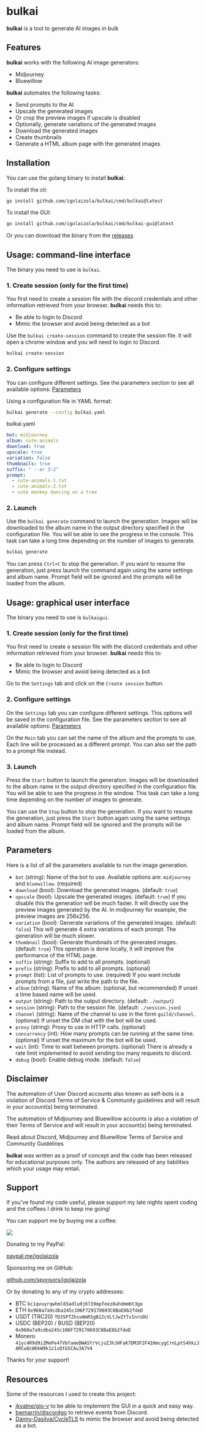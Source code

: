 # bulkai

**bulkai** is a tool to generate AI images in bulk

## Features

**bulkai** works with the following AI image generators:

 - Midjourney
 - Bluewillow

**bulkai** automates the following tasks:

 - Send prompts to the AI
 - Upscale the generated images
 - Or crop the preview images if upscale is disabled
 - Optionally, generate variations of the generated images
 - Download the generated images
 - Create thumbnails
 - Generate a HTML album page with the generated images

## Installation

You can use the golang binary to install **bulkai**:

To install the cli:

```bash
go install github.com/igolaizola/bulkai/cmd/bulkai@latest
```

To install the GUI:

```bash
go install github.com/igolaizola/bulkai/cmd/bulkai-gui@latest
```

Or you can download the binary from the [releases](https://github.com/igolaizola/bulkai/releases)

## Usage: command-line interface 

The binary you need to use is `bulkai`.

### 1. Create session (only for the first time)

You first need to create a session file with the discord credentials and other information retrieved from your browser.
**bulkai** needs this to:

 - Be able to login to Discord
 - Mimic the browser and avoid being detected as a bot

Use the `bulkai create-session` command to create the session file.
It will open a chrome window and you will need to login to Discord.

```bash
bulkai create-session
```

### 2. Configure settings

You can configure different settings.
See the parameters section to see all available options: [Parameters](#parameters)

Using a configuration file in YAML format:

```bash
bulkai generate --config bulkai.yaml
```

bulkai.yaml
```yaml
bot: midjourney
album: cute-animals
download: true
upscale: true
variation: false
thumbnails: true
suffix: " --ar 3:2"
prompt:
  - cute-animals-1.txt
  - cute-animals-2.txt
  - cute monkey dancing on a tree
```

### 2. Launch

Use the `bulkai generate` command to launch the generation.
Images will be downloaded to the album name in the output directory specified in the configuration file.
You will be able to see the progress in the console.
This task can take a long time depending on the number of images to generate.

```bash
bulkai generate
```

You can press `Ctrl+C` to stop the generation.
If you want to resume the generation, just press launch the command again using the same settings and album name.
Prompt field will be ignored and the prompts will be loaded from the album.

## Usage: graphical user interface

The binary you need to use is `bulkaigui`.

### 1. Create session (only for the first time)

You first need to create a session file with the discord credentials and other information retrieved from your browser.
**bulkai** needs this to:

 - Be able to login to Discord
 - Mimic the browser and avoid being detected as a bot

Go to the `Settings` tab and click on the `Create session` button.

### 2. Configure settings

On the `Settings` tab you can configure different settings.
This options will be saved in the configuration file.
See the parameters section to see all available options: [Parameters](#parameters)

On the `Main` tab you can set the name of the album and the prompts to use.
Each line will be processed as a different prompt.
You can also set the path to a prompt file instead.

### 3. Launch

Press the `Start` button to launch the generation.
Images will be downloaded to the album name in the output directory specified in the configuration file.
You will be able to see the progress in the window.
This task can take a long time depending on the number of images to generate.

You can use the `Stop` button to stop the generation.
If you want to resume the generation, just press the `Start` button again using the same settings and album name.
Prompt field will be ignored and the prompts will be loaded from the album.

## Parameters

Here is a list of all the parameters available to run the image generation.

 - `bot` (string): Name of the bot to use.
Available options are: `midjourney` and `bluewillow`. (required)
 - `download` (bool): Download the generated images. (default: `true`)
 - `upscale` (bool): Upscale the generated images. (default: `true`)
If you disable this the generation will be much faster.
It will directly use the preview images generated by the AI.
In midjourney for example, the preview images are 256x256.
 - `variation` (bool): Generate variations of the generated images. (default: `false`)
This will generate 4 extra variations of each prompt.
The generation will be much slower.
 - `thumbnail` (bool): Generate thumbnails of the generated images. (default: `true`)
This operation is done locally, it will improve the performance of the HTML page.
 - `suffix` (string): Suffix to add to all prompts. (optional)
 - `prefix` (string): Prefix to add to all prompts. (optional)
 - `prompt` (list): List of prompts to use. (required)
If you want include prompts from a file, just write the path to the file.
 - `album` (string): Name of the album. (optional, but recommended)
If unset a time based name will be used.
 - `output` (string): Path to the output directory. (default: `./output`)
 - `session` (string): Path to the session file. (default: `./session.json`)
 - `channel` (string): Name of the channel to use in the form `guild/channel`. (optional)
If unset the DM chat with the bot will be used.
 - `proxy` (string): Proxy to use in HTTP calls. (optional)
 - `concurrency` (int): How many prompts can be running at the same time. (optional)
If unset the maximum for the bot will be used.
 - `wait` (int): Time to wait between prompts. (optional)
There is already a rate limit implemented to avoid sending too many requests to discord.
 - `debug` (bool): Enable debug mode. (default: `false`)

## Disclaimer

The automation of User Discord accounts also known as self-bots is a violation of Discord Terms of Service & Community guidelines and will result in your account(s) being terminated.

The automation of Midjourney and Bluewillow accounts is also a violation of their Terms of Service and will result in your account(s) being terminated.

Read about Discord, Midjourney and Bluewillow Terms of Service and Community Guidelines

**bulkai** was written as a proof of concept and the code has been released for educational purposes only.
The authors are released of any liabilities which your usage may entail.

## Support

If you've found my code useful, please support my late nights spent coding and the coffees I drink to keep me going!

You can support me by buying me a coffee:

<a href="https://www.buymeacoffee.com/igolaizola">
    <img src="https://user-images.githubusercontent.com/11333576/221318625-736e63fe-489e-434e-b239-5c891cf5026a.png"/>
</a>

Donating to my PayPal:

[paypal.me/igolaizola](https://www.paypal.me/igolaizola)

Sponsoring me on GitHub:

[github.com/sponsors/igolaizola](https://github.com/sponsors/igolaizola)

Or by donating to any of my crypto addresses:

 - BTC `bc1qvuyrqwhml65adlu0j6l59mpfeez8ahdmm6t3ge`
 - ETH `0x960a7a9cdba245c106F729170693C0BaE8b2fdeD`
 - USDT (TRC20) `TD35PTZhsvWmR5gB12cVLtJwZtTv1nroDU`
 - USDC (BEP20) / BUSD (BEP20) `0x960a7a9cdba245c106F729170693C0BaE8b2fdeD`
 - Monero `41yc4R9d9iZMePe47VbfameDWASYrVcjoZJhJHFaK7DM3F2F41HmcygCrnLptS4hkiJARCwQcWbkW9k1z1xQtGSCAu3A7V4`

Thanks for your support!

## Resources

Some of the resources I used to create this project:

 - [jkvatne/gio-v](https://github.com/jkvatne/gio-v) to be able to implement the GUI in a quick and easy way.
 - [bwmarrin/discordgo](https://github.com/bwmarrin/discordgo) to retrieve events from Discord.
 - [Danny-Dasilva/CycleTLS](https://github.com/Danny-Dasilva/CycleTLS) to mimic the browser and avoid being detected as a bot.
